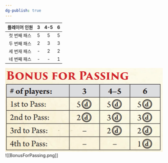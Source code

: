 ```yaml
---
dg-publish: true
---
```


| 플레이어 인원 | 3   | 4-5 |  6  |
|:-------------:| --- |:---:|:---:|
| 첫 번째 패스  | 5   |  5  |  5  |
| 두 번째 패스  | 2   |  3  |  3  |
| 세 번재 패스  | -   |  2  |  2  |
| 네 번째 패스  | -   |  -  |  1  |


<img src="\Assets\BonusForPassing.png"/>
![[BonusForPassing.png]]
